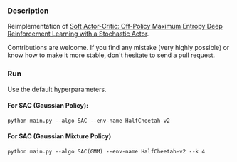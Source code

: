 ### Description
Reimplementation of [Soft Actor-Critic: Off-Policy Maximum Entropy Deep Reinforcement
Learning with a Stochastic Actor](https://arxiv.org/pdf/1801.01290.pdf).

Contributions are welcome. If you find any mistake (very highly possible) or know how to make it more stable, don't hesitate to send a pull request.

### Run
Use the default hyperparameters.

#### For SAC (Gaussian Policy):

```
python main.py --algo SAC --env-name HalfCheetah-v2
```
#### For SAC (Gaussian Mixture Policy)

```
python main.py --algo SAC(GMM) --env-name HalfCheetah-v2 --k 4
